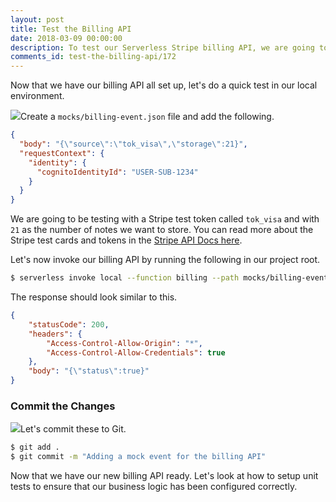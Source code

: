 ```yaml
---
layout: post
title: Test the Billing API
date: 2018-03-09 00:00:00
description: To test our Serverless Stripe billing API, we are going to mock the Lambda HTTP event. Pass in the Stripe test token and call the "serverless invoke local" command.
comments_id: test-the-billing-api/172
---
```


Now that we have our billing API all set up, let's do a quick test in our local environment.

<img class="code-marker" src="/assets/s.png" />Create a `mocks/billing-event.json` file and add the following.

``` json
{
  "body": "{\"source\":\"tok_visa\",\"storage\":21}",
  "requestContext": {
    "identity": {
      "cognitoIdentityId": "USER-SUB-1234"
    }
  }
}
```

We are going to be testing with a Stripe test token called `tok_visa` and with `21` as the number of notes we want to store. You can read more about the Stripe test cards and tokens in the [Stripe API Docs here](https://stripe.com/docs/testing#cards).

Let's now invoke our billing API by running the following in our project root.

``` bash
$ serverless invoke local --function billing --path mocks/billing-event.json
```

The response should look similar to this.

``` json
{
    "statusCode": 200,
    "headers": {
        "Access-Control-Allow-Origin": "*",
        "Access-Control-Allow-Credentials": true
    },
    "body": "{\"status\":true}"
}
```

### Commit the Changes

<img class="code-marker" src="/assets/s.png" />Let's commit these to Git.

``` bash
$ git add .
$ git commit -m "Adding a mock event for the billing API"
```

Now that we have our new billing API ready. Let's look at how to setup unit tests to ensure that our business logic has been configured correctly.
